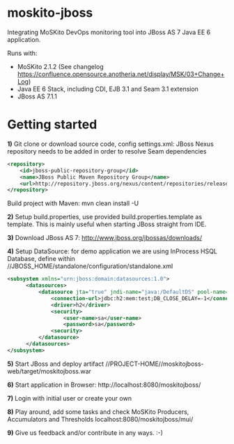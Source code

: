 moskito-jboss
=============

Integrating MoSKito DevOps monitoring tool into JBoss AS 7 Java EE 6 application.

Runs with:
* MoSKito 2.1.2 (See changelog https://confluence.opensource.anotheria.net/display/MSK/03+Change+Log)
* Java EE 6 Stack, including CDI, EJB 3.1 and Seam 3.1 extension
* JBoss AS 7.1.1

Getting started 
===============

**1)** Git clone or download source code, config settings.xml: JBoss Nexus repository needs to be added in order to resolve Seam dependencies
```XML
<repository>
    <id>jboss-public-repository-group</id>
    <name>JBoss Public Maven Repository Group</name>
    <url>http://repository.jboss.org/nexus/content/repositories/releases</url>
</repository>
```
Build project with Maven: mvn clean install -U

**2)** Setup build.properties, use provided build.properties.template as template. This is mainly useful when starting JBoss straight from IDE.

**3)** Download JBoss AS 7: http://www.jboss.org/jbossas/downloads/

**4)** Setup DataSource: for demo application we are using InProcess HSQL Database, define within //JBOSS_HOME/standalone/configuration/standalone.xml
```XML
<subsystem xmlns="urn:jboss:domain:datasources:1.0">
      <datasources>
          <datasource jta="true" jndi-name="java:/DefaultDS" pool-name="H2DS" enabled="true" use-java-context="true">
              <connection-url>jdbc:h2:mem:test;DB_CLOSE_DELAY=-1</connection-url>
              <driver>h2</driver>
              <security>
                  <user-name>sa</user-name>
                  <password>sa</password>
              <security>
          </datasource>
      </datasources>
</subsystem>
```

**5)** Start JBoss and deploy artifact //PROJECT-HOME//moskitojboss-web/target/moskitojboss.war

**6)** Start application in Browser: http://localhost:8080/moskitojboss/

**7)** Login with initial user or create your own

**8)** Play around, add some tasks and check MoSKito Producers, Accumulators and Thresholds localhost:8080/moskitojboss/mui/

**9)** Give us feedback and/or contribute in any ways. :-)
